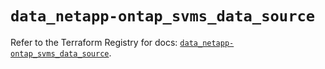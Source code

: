 # `data_netapp-ontap_svms_data_source`

Refer to the Terraform Registry for docs: [`data_netapp-ontap_svms_data_source`](https://registry.terraform.io/providers/netapp/netapp-ontap/2.3.0/docs/data-sources/svms_data_source).

